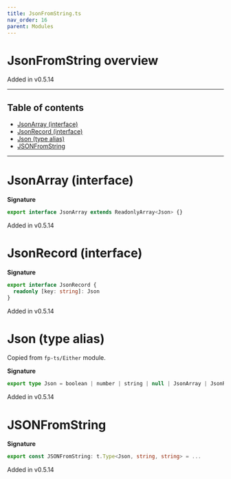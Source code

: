 ```yaml
---
title: JsonFromString.ts
nav_order: 16
parent: Modules
---
```


# JsonFromString overview

Added in v0.5.14

---

<h2 class="text-delta">Table of contents</h2>

- [JsonArray (interface)](#jsonarray-interface)
- [JsonRecord (interface)](#jsonrecord-interface)
- [Json (type alias)](#json-type-alias)
- [JSONFromString](#jsonfromstring)

---

# JsonArray (interface)

**Signature**

```ts
export interface JsonArray extends ReadonlyArray<Json> {}
```

Added in v0.5.14

# JsonRecord (interface)

**Signature**

```ts
export interface JsonRecord {
  readonly [key: string]: Json
}
```

Added in v0.5.14

# Json (type alias)

Copied from `fp-ts/Either` module.

**Signature**

```ts
export type Json = boolean | number | string | null | JsonArray | JsonRecord
```

Added in v0.5.14

# JSONFromString

**Signature**

```ts
export const JSONFromString: t.Type<Json, string, string> = ...
```

Added in v0.5.14
